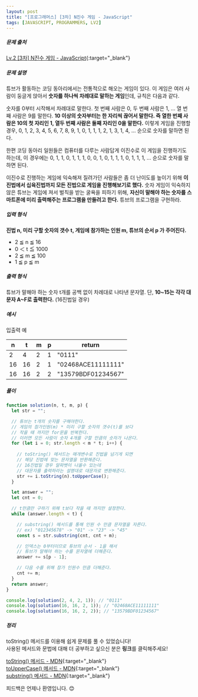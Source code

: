 ```yaml
---
layout: post
title: "[프로그래머스] [3차] N진수 게임 - JavaScript"
tags: [JAVASCRIPT, PROGRAMMERS, LV2]
---
```


##### 문제 출처

[Lv.2 [3차] N진수 게임 - JavaScript](https://school.programmers.co.kr/learn/courses/30/lessons/17687?language=javascript){:target="\_blank"}

##### 문제 설명

튜브가 활동하는 코딩 동아리에서는 전통적으로 해오는 게임이 있다. 이 게임은 여러 사람이 둥글게 앉아서 **숫자를 하나씩 차례대로 말하는 게임**인데, 규칙은 다음과 같다.

숫자를 0부터 시작해서 차례대로 말한다. 첫 번째 사람은 0, 두 번째 사람은 1, … 열 번째 사람은 9를 말한다.
**10 이상의 숫자부터는 한 자리씩 끊어서 말한다. 즉 열한 번째 사람은 10의 첫 자리인 1, 열두 번째 사람은 둘째 자리인 0을 말한다.**
이렇게 게임을 진행할 경우,
0, 1, 2, 3, 4, 5, 6, 7, 8, 9, 1, 0, 1, 1, 1, 2, 1, 3, 1, 4, …
순으로 숫자를 말하면 된다.

한편 코딩 동아리 일원들은 컴퓨터를 다루는 사람답게 이진수로 이 게임을 진행하기도 하는데, 이 경우에는
0, 1, 1, 0, 1, 1, 1, 0, 0, 1, 0, 1, 1, 1, 0, 1, 1, 1, …
순으로 숫자를 말하면 된다.

이진수로 진행하는 게임에 익숙해져 질려가던 사람들은 좀 더 난이도를 높이기 위해 **이진법에서 십육진법까지 모든 진법으로 게임을 진행해보기로 했다.** 숫자 게임이 익숙하지 않은 튜브는 게임에 져서 벌칙을 받는 굴욕을 피하기 위해, **자신이 말해야 하는 숫자를 스마트폰에 미리 출력해주는 프로그램을 만들려고 한다.** 튜브의 프로그램을 구현하라.

##### 입력 형식

**진법 n, 미리 구할 숫자의 갯수 t, 게임에 참가하는 인원 m, 튜브의 순서 p 가 주어진다.**

- 2 ≦ n ≦ 16
- 0 ＜ t ≦ 1000
- 2 ≦ m ≦ 100
- 1 ≦ p ≦ m

##### 출력 형식

튜브가 말해야 하는 숫자 t개를 공백 없이 차례대로 나타낸 문자열. 단, **10~15는 각각 대문자 A~F로 출력한다.** (16진법일 경우)

##### 예시

입출력 예

| n   | t   | m   | p   | return             |
| --- | --- | --- | --- | ------------------ |
| 2   | 4   | 2   | 1   | "0111"             |
| 16  | 16  | 2   | 1   | "02468ACE11111111" |
| 16  | 16  | 2   | 2   | "13579BDF01234567" |

##### 풀이

```javascript
function solution(n, t, m, p) {
  let str = "";

  // 튜브는 t개의 숫자를 구해야한다.
  // 게임의 참가인원(m) * 미리 구할 숫자의 갯수(t)를 보다
  // 작을 때 까지만 for문을 반복한다.
  // 이러면 모든 사람이 숫자 4개를 구할 만큼의 숫자가 나온다.
  for (let i = 0; str.length < m * t; i++) {
    
    // toString() 메서드는 매개변수로 진법을 넘기게 되면
    // 해당 진법에 맞는 문자열을 반환해준다.
    // 16진법일 경우 알파벳이 나올수 있는데
    // 대문자를 출력하라는 설명대로 대문자로 변환해준다.
    str += i.toString(n).toUpperCase();
  }

  let answer = "";
  let cnt = 0;

  // t만큼만 구하기 위해 t보다 작을 때 까지만 설정한다.
  while (answer.length < t) {

    // substring() 메서드를 통해 인원 수 만큼 문자열을 자른다.
    // ex) "012345678" -> "01" -> "23" -> "45"
    const s = str.substring(cnt, cnt + m);

    // 인덱스는 0부터이므로 튜브의 순서 - 1을 해서
    // 튜브가 말해야 하는 수를 문자열에 더해준다.
    answer += s[p - 1];

    // 다음 수를 위해 참가 인원수 만큼 더해준다.
    cnt += m;
  }
  return answer;
}

console.log(solution(2, 4, 2, 1)); // "0111"
console.log(solution(16, 16, 2, 1)); // "02468ACE11111111"
console.log(solution(16, 16, 2, 2)); // "13579BDF01234567"
```

##### 정리

toString() 메서드를 이용해 쉽게 문제를 풀 수 있었습니다!<br/>
사용된 메서드와 문법에 대해 더 공부하고 싶으신 분은 **링크**를 클릭해주세요!

[toString() 메서드 - MDN](https://developer.mozilla.org/ko/docs/Web/JavaScript/Reference/Global_Objects/Number/toString){:target="\_blank"}<br />
[toUpperCase() 메서드 - MDN](https://developer.mozilla.org/ko/docs/Web/JavaScript/Reference/Global_Objects/String/toUpperCase){:target="\_blank"}<br />
[substring() 메서드 - MDN](https://developer.mozilla.org/ko/docs/Web/JavaScript/Reference/Global_Objects/String/substring){:target="\_blank"}<br />

피드백은 언제나 환영입니다. 😊
